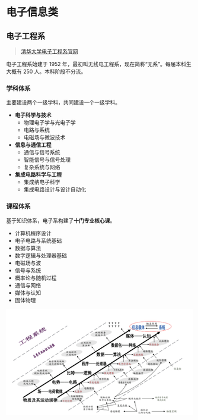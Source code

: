 # 电子信息类

## 电子工程系

> [清华大学电子工程系官网](https://www.ee.tsinghua.edu.cn/)

电子工程系始建于 1952 年，最初叫无线电工程系，现在简称“无系”。每届本科生大概有 250 人。本科阶段不分流。

### 学科体系
主要建设两个一级学科，共同建设一个一级学科。

- **电子科学与技术**
    - 物理电子学与光电子学
    - 电路与系统
    - 电磁场与微波技术
- **信息与通信工程**
    - 通信与信号系统
    - 智能信号与信号处理
    - 复杂系统与网络
- **集成电路科学与工程**
    - 集成纳电子科学
    - 集成电路设计与设计自动化

### 课程体系
基于知识体系，电子系构建了**十门专业核心课**。

- 计算机程序设计
- 电子电路与系统基础
- 数据与算法
- 数字逻辑与处理器基础
- 电磁场与波
- 信号与系统
- 概率论与随机过程
- 通信与网络
- 媒体与认知
- 固体物理

![电子工程系知识体系](../image/major/电子信息类_1.png)